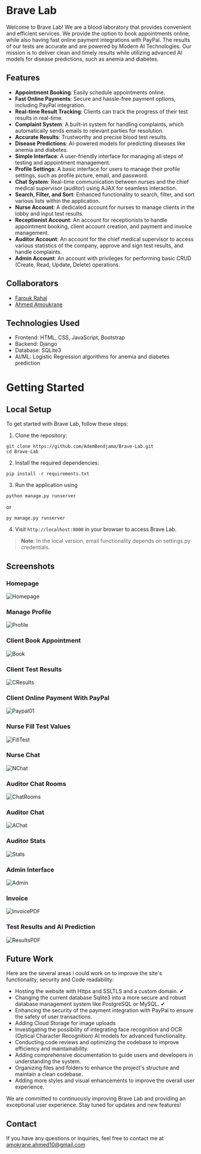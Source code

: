 # Brave Lab

Welcome to Brave Lab! We are a blood laboratory that provides convenient and efficient services. We provide the option to book appointments online, while also having fast online payment integrations with PayPal. The results of our tests are accurate and are powered by Modern AI Technologies. Our mission is to deliver clean and timely results while utilizing advanced AI models for disease predictions, such as anemia and diabetes.

## Features

- **Appointment Booking**: Easily schedule appointments online.
- **Fast Online Payments**: Secure and hassle-free payment options, including PayPal integration.
- **Real-time Result Tracking**: Clients can track the progress of their test results in real-time.
- **Complaint System**: A built-in system for handling complaints, which automatically sends emails to relevant parties for resolution.
- **Accurate Results**: Trustworthy and precise blood test results.
- **Disease Predictions**: AI-powered models for predicting diseases like anemia and diabetes.
- **Simple Interface**: A user-friendly interface for managing all steps of testing and appointment management.
- **Profile Settings**: A basic interface for users to manage their profile settings, such as profile picture, email, and password.
- **Chat System**: Real-time communication between nurses and the chief medical supervisor (auditor) using AJAX for seamless interaction.
- **Search, Filter, and Sort**: Enhanced functionality to search, filter, and sort various lists within the application.
- **Nurse Account**: A dedicated account for nurses to manage clients in the lobby and input test results.
- **Receptionist Account**: An account for receptionists to handle appointment booking, client account creation, and payment and invoice management.
- **Auditor Account**: An account for the chief medical supervisor to access various statistics of the company, approve and sign test results, and handle complaints.
- **Admin Account**: An account with privileges for performing basic CRUD (Create, Read, Update, Delete) operations.

## Collaborators

- [Farouk Rahal](https://github.com/FaroukRahal)
- [Ahmed Amoukrane](https://github.com/zMARTVAL)

## Technologies Used

- Frontend: HTML, CSS, JavaScript, Bootstrap
- Backend: Django
- Database: SQLite3
- AI/ML: Logistic Regression algorithms for anemia and diabetes prediction

# Getting Started

## **Local Setup**
To get started with Brave Lab, follow these steps:
1. Clone the repository:
```
git clone https://github.com/AdemBendjama/Brave-Lab.git
cd Brave-Lab
```
2. Install the required dependencies: 
```
pip install -r requirements.txt
```
3. Run the application using 
```
python manage.py runserver 
```
or
```
py manage.py runserver
```
4. Visit `http://localhost:8000` in your browser to access Brave Lab.

> **Note**: In the local version, email functionality depends on settings.py credentials.

## Screenshots

### Homepage

![Homepage](https://github.com/AdemBendjama/Brave-Lab/assets/93732841/e5d727dd-29fe-40a2-805c-f4246873466a)

### Manage Profile

![Profile](https://github.com/AdemBendjama/Brave-Lab/assets/93732841/48dd309e-1689-41a7-91db-9465801328bf)

### Client Book Appointment

![Book](https://github.com/AdemBendjama/Brave-Lab/assets/93732841/e65048ed-f514-43ca-a6d7-81f2da787b17)

### Client Test Results

![CResults](https://github.com/AdemBendjama/Brave-Lab/assets/93732841/77d36fef-352f-414d-9571-2ed6b150e01e)

### Client Online Payment With PayPal

![Paypal01](https://github.com/AdemBendjama/Brave-Lab/assets/93732841/0353e6d0-b8fe-4171-8ef9-ec708a7fb4b7)

### Nurse Fill Test Values

![FillTest](https://github.com/AdemBendjama/Brave-Lab/assets/93732841/0825bc41-d77c-4c11-b610-089319d7b29b)

### Nurse Chat

![NChat](https://github.com/AdemBendjama/Brave-Lab/assets/93732841/15f6dc58-acef-4587-ac14-eff5cf6a9e44)

###  Auditor Chat Rooms

![ChatRooms](https://github.com/AdemBendjama/Brave-Lab/assets/93732841/c6934054-a6d0-498b-a458-4be6bccbcb26)

###  Auditor Chat

![AChat](https://github.com/AdemBendjama/Brave-Lab/assets/93732841/8430b544-ecae-4889-b39d-eb8786718686)

### Auditor Stats

![Stats](https://github.com/AdemBendjama/Brave-Lab/assets/93732841/02507b00-6466-4443-89f4-95757e205b9c)

### Admin Interface

![Admin](https://github.com/AdemBendjama/Brave-Lab/assets/93732841/43107cee-69f6-47cb-9d38-727405b35a10)

### Invoice

![InvoicePDF](https://github.com/AdemBendjama/Brave-Lab/assets/93732841/2c0b6f10-e0dc-4337-bb98-d42f4ef95b58)

### Test Results and AI Prediction

![ResultsPDF](https://github.com/AdemBendjama/Brave-Lab/assets/93732841/c119f76f-a1c9-488f-9464-83492ec1914c)

## Future Work

Here are the several areas i could work on to improve the site's functionality, security and Code readability:

- Hosting the website with Https and SSLTLS and a custom domain. &#x2714;
- Changing the current database Sqlite3 into a more secure and robust database management system like PostgreSQL or MySQL. &#x2714;
- Enhancing the security of the payment integration with PayPal to ensure the safety of user transactions.
- Adding Cloud Storage for image uploads
- Investigating the possibility of integrating face recognition and OCR (Optical Character Recognition) AI models for advanced functionality.
- Conducting code reviews and optimizing the codebase to improve efficiency and maintainability.
- Adding comprehensive documentation to guide users and developers in understanding the system.
- Organizing files and folders to enhance the project's structure and maintain a clean codebase.
- Adding more styles and visual enhancements to improve the overall user experience.

We are committed to continuously improving Brave Lab and providing an exceptional user experience. Stay tuned for updates and new features!

## Contact

If you have any questions or inquiries, feel free to contact me at amokrane.ahmed10@gmail.com
